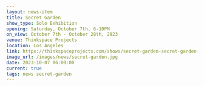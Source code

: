 ```yaml
---
layout: news-item
title: Secret Garden
show_type: Solo Exhibition
opening: Saturday, October 7th, 6-10PM
on_view: October 7th - October 28th, 2023
venue: Thinkspace Projects
location: Los Angeles
link: https://thinkspaceprojects.com/shows/secret-garden-secret-garden-gallery-iv-2023/show-pieces/
image_url: /images/news/secret-garden.jpg
date: 2023-10-07 06:00:00
current: true
tags: news secret-garden
---
```

